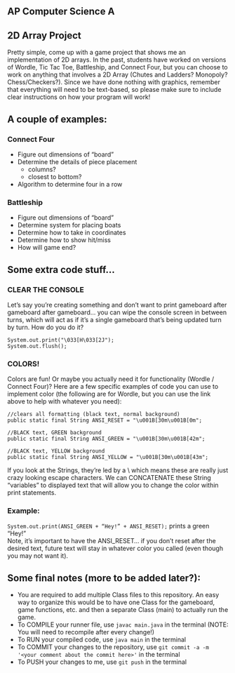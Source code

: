 ## AP Computer Science A
## 2D Array Project

Pretty simple, come up with a game project that shows me an implementation of 2D arrays. In the past, students have worked on versions of Wordle, Tic Tac Toe, Battleship, and Connect Four, but you can choose to work on anything that involves a 2D Array (Chutes and Ladders? Monopoly? Chess/Checkers?). Since we have done nothing with graphics, remember that everything will need to be text-based, so please make sure to include clear instructions on how your program will work!

## A couple of examples:

### Connect Four
- Figure out dimensions of “board”
- Determine the details of piece placement
    - columns?
    - closest to bottom?
- Algorithm to determine four in a row

### Battleship
- Figure out dimensions of “board”
- Determine system for placing boats
- Determine how to take in coordinates
- Determine how to show hit/miss
- How will game end?

## Some extra code stuff…

### CLEAR THE CONSOLE  
Let’s say you’re creating something and don’t want to print gameboard after gameboard after gameboard… you can wipe the console screen in between turns, which will act as if it’s a single gameboard that’s being updated turn by turn. How do you do it?
```
System.out.print("\033[H\033[2J");  
System.out.flush();
```
### COLORS!
Colors are fun! Or maybe you actually need it for functionality (Wordle / Connect Four)? Here are a few specific examples of code you can use to implement color (the following are for Wordle, but you can use the link above to help with whatever you need):
```
//clears all formatting (black text, normal background)  
public static final String ANSI_RESET = "\u001B[30m\u001B[0m";
```
```
//BLACK text, GREEN background  
public static final String ANSI_GREEN = "\u001B[30m\u001B[42m";
```
```
//BLACK text, YELLOW background  
public static final String ANSI_YELLOW = "\u001B[30m\u001B[43m";
```
If you look at the Strings, they’re led by a \ which means these are really just crazy looking escape characters. We can CONCATENATE these String “variables” to displayed text that will allow you to change the color within print statements.

### Example:  
`System.out.print(ANSI_GREEN + “Hey!” + ANSI_RESET);` prints a green “Hey!”  
Note, it’s important to have the ANSI_RESET… if you don’t reset after the desired text, future text will stay in whatever color you called (even though you may not want it).

## Some final notes (more to be added later?):
- You are required to add multiple Class files to this repository. An easy way to organize this would be to have one Class for the gameboard, game functions, etc. and then a separate Class (main) to actually run the game.
- To COMPILE your runner file, use `javac main.java` in the terminal (NOTE: You will need to recompile after every change!)
- To RUN your compiled code, use `java main` in the terminal
- To COMMIT your changes to the repository, use `git commit -a -m '<your comment about the commit here>'` in the terminal
- To PUSH your changes to me, use `git push` in the terminal